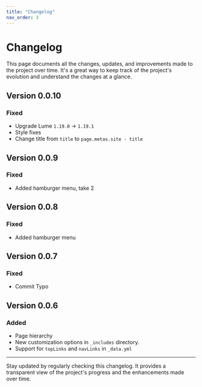 ```yaml
---
title: "Changelog"
nav_order: 3
---
```


# Changelog

This page documents all the changes, updates, and improvements made to the
project over time. It's a great way to keep track of the project's evolution and
understand the changes at a glance.

## Version 0.0.10

### Fixed

- Upgrade Lume `1.19.0` -> `1.19.1`
- Style fixes
- Change title from `title` to `page.metas.site - title`

## Version 0.0.9

### Fixed

- Added hamburger menu, take 2

## Version 0.0.8

### Fixed

- Added hamburger menu

## Version 0.0.7

### Fixed

- Commit Typo

## Version 0.0.6

### Added

- Page hierarchy
- New customization options in `_includes` directory.
- Support for `topLinks` and `navLinks` in `_data.yml`

---

Stay updated by regularly checking this changelog. It provides a transparent
view of the project's progress and the enhancements made over time.
